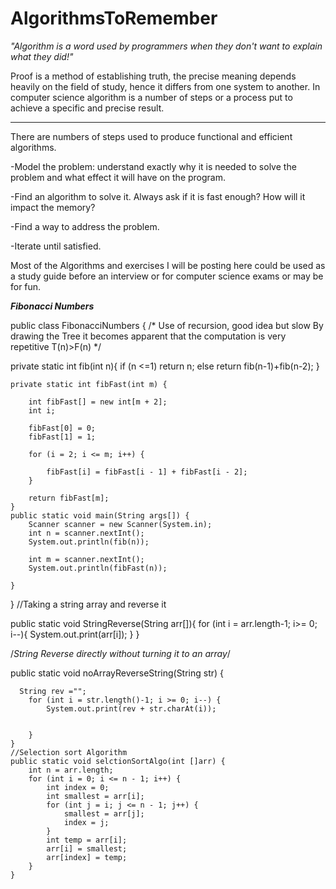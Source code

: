# AlgorithmsToRemember

   <em>"Algorithm is a word used by programmers when they don't want to explain what they did!"</em>

Proof is a method of establishing truth, the precise meaning depends heavily on the field of study, hence it differs from one system to another. In computer science algorithm is a number of steps or a process put to achieve a specific and precise result.<hr>

There are numbers of steps used to produce functional and efficient algorithms.

-Model the problem: understand exactly why it is needed to solve the problem and what effect it will have on the program.

-Find an algorithm to solve it. Always ask if it is fast enough? How will it impact the memory?

-Find a way to address the problem. 

-Iterate until satisfied.

Most of the Algorithms and exercises I will be posting here could be used as a study guide before an interview or for computer science  exams or may be for fun.

***********Fibonacci Numbers***********

public class FibonacciNumbers {
    /*  Use of recursion, good idea but slow
        By drawing the Tree it becomes apparent that the computation is very
        repetitive T(n)>F(n) */
   
   private static int fib(int n){
        if (n <=1)
            return n;
            else
                return fib(n-1)+fib(n-2);
    }


    private static int fibFast(int m) {

        int fibFast[] = new int[m + 2];
        int i;

        fibFast[0] = 0;
        fibFast[1] = 1;

        for (i = 2; i <= m; i++) {

            fibFast[i] = fibFast[i - 1] + fibFast[i - 2];
        }

        return fibFast[m];
    }
    public static void main(String args[]) {
        Scanner scanner = new Scanner(System.in);
        int n = scanner.nextInt();
        System.out.println(fib(n));

        int m = scanner.nextInt();
        System.out.println(fibFast(n));

    }
}
//Taking a string array and reverse it


public static void StringReverse(String arr[]){
        for (int i = arr.length-1; i>= 0; i--){
            System.out.print(arr[i]);
        }
    }
    
/*String Reverse directly without 
turning it to an array*/
   
   
   
   public static void noArrayReverseString(String str) {
   
      String rev ="";
        for (int i = str.length()-1; i >= 0; i--) {
            System.out.print(rev + str.charAt(i));


        }
    }
    //Selection sort Algorithm
    public static void selctionSortAlgo(int []arr) {
        int n = arr.length;
        for (int i = 0; i <= n - 1; i++) {
            int index = 0;
            int smallest = arr[i];
            for (int j = i; j <= n - 1; j++) {
                smallest = arr[j];
                index = j;
            }
            int temp = arr[i];
            arr[i] = smallest;
            arr[index] = temp;
        }
    }

